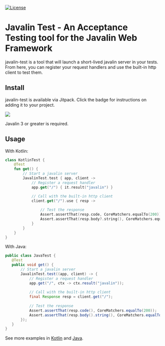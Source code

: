 [![License](https://img.shields.io/badge/License-Apache%202.0-blue.svg)](https://opensource.org/licenses/Apache-2.0)

# Javalin Test - An Acceptance Testing tool for the Javalin Web Framework

javalin-test  is a tool that will launch a short-lived javalin server in your tests.  From here, you can register your request handlers and use the built-in http client to test them.


## Install

javalin-test is available via Jitpack.  Click the badge for instructions on adding it to your project.

[![](https://jitpack.io/v/javalin/javalin-test.svg)](https://jitpack.io/#javalin/javalin-test)

Javalin 3 or greater is required.

## Usage

With Kotlin:
```kotlin
class KotlinTest {
    @Test
    fun get() {
        // Start a javalin server
        JavalinTest.test { app, client ->
            // Register a request handler
            app.get("/") { it.result("javalin") }

            // Call with the built-in http client
            client.get("/").use { resp ->
            
                // Test the response
                Assert.assertThat(resp.code, CoreMatchers.equalTo(200))
                Assert.assertThat(resp.body?.string(), CoreMatchers.equalTo("javalin"))
            }
        }
    }
}

```

With Java:
```java
public class JavaTest {
   @Test
   public void get() {
       // Start a javalin server
       JavalinTest.test((app, client) -> {
           // Register a request handler
           app.get("/", ctx -> ctx.result("javalin"));
           
           // Call with the built-in http client
           final Response resp = client.get("/");
           
           // Test the response
           Assert.assertThat(resp.code(), CoreMatchers.equalTo(200));
           Assert.assertThat(resp.body().string(), CoreMatchers.equalTo("javalin"));
       });
   }
}

```

See more examples in [Kotlin](https://github.com/javalin/javalin-test/blob/master/src/test/kotlin/io/javalin/test/ExamplesKotlin.kt) and [Java](https://github.com/javalin/javalin-test/blob/master/src/test/java/io/javalin/test/ExamplesJava.java).

